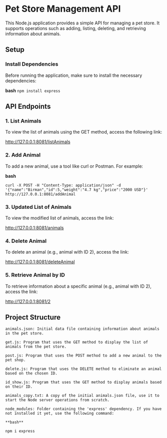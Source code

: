 # Pet Store Management API

This Node.js application provides a simple API for managing a pet store. It supports operations such as adding, listing, deleting, and retrieving information about animals.

## Setup

### Install Dependencies

Before running the application, make sure to install the necessary dependencies:

**bash**
```npm install express```

## API Endpoints
### 1. List Animals

To view the list of animals using the GET method, access the following link:

http://127.0.0.1:8081/listAnimals
### 2. Add Animal

To add a new animal, use a tool like curl or Postman. For example:

**bash**

```curl -X POST -H "Content-Type: application/json" -d '{"name":"Birman","id":5,"weight":"4.7 kg","price":"2000 USD"}' http://127.0.0.1:8081/addAnimal```

### 3. Updated List of Animals

To view the modified list of animals, access the link:

http://127.0.0.1:8081/animals
### 4. Delete Animal

To delete an animal (e.g., animal with ID 2), access the link:

http://127.0.0.1:8081/deleteAnimal
### 5. Retrieve Animal by ID

To retrieve information about a specific animal (e.g., animal with ID 2), access the link:

http://127.0.0.1:8081/2
## Project Structure

    animals.json: Initial data file containing information about animals in the pet store.

    get.js: Program that uses the GET method to display the list of animals from the pet store.

    post.js: Program that uses the POST method to add a new animal to the pet shop.

    delete.js: Program that uses the DELETE method to eliminate an animal based on the chosen ID.

    id_show.js: Program that uses the GET method to display animals based on their ID.

    animals_copy.txt: A copy of the initial animals.json file, use it to start the Node server operations from scratch.

    node_modules: Folder containing the 'express' dependency. If you have not installed it yet, use the following command:

    **bash**

```npm i express```
